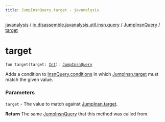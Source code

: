 ```yaml
---
title: JumpInsnQuery.target - javanalysis
---
```


[javanalysis](../../index.html) / [io.disassemble.javanalysis.util.insn.query](../index.html) / [JumpInsnQuery](index.html) / [target](./target.html)

# target

`fun target(target: `[`Int`](https://kotlinlang.org/api/latest/jvm/stdlib/kotlin/-int/index.html)`): `[`JumpInsnQuery`](index.html)

Adds a condition to [InsnQuery.conditions](../-insn-query/conditions.html) in which [JumpInsn.target](../../io.disassemble.javanalysis.insn/-jump-insn/target.html) must match the given value.

### Parameters

`target` - The value to match against [JumpInsn.target](../../io.disassemble.javanalysis.insn/-jump-insn/target.html).

**Return**
The same [JumpInsnQuery](index.html) that this method was called from.

